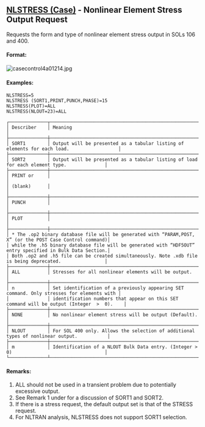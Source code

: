 ## [NLSTRESS (Case)](https://help.hexagonmi.com/bundle/MSC_Nastran_2022.4/page/Nastran_Combined_Book/qrg/casecontrol4a/TOC.NLSTRESS.Case.xhtml) - Nonlinear Element Stress Output Request

Requests the form and type of nonlinear element stress output in SOLs 106 and 400.

#### Format:

![casecontrol4a01214.jpg](https://help-be.hexagonmi.com/bundle/MSC_Nastran_2022.4/page/Nastran_Combined_Book/qrg/casecontrol4a/../../../assets/casecontrol4a01214.jpg?_LANG=enus)  

#### Examples:

```nastran
NLSTRESS=5
NLSTRESS (SORT1,PRINT,PUNCH,PHASE)=15
NLSTRESS(PLOT)=ALL
NLSTRESS(NLOUT=23)=ALL
```

```text
┌──────────────┬───────────────────────────────────────────────────────────────────────────────────────────┐
│ Describer    │ Meaning                                                                                   │
├──────────────┼───────────────────────────────────────────────────────────────────────────────────────────┤
│ SORT1        │ Output will be presented as a tabular listing of elements for each load.                  │
├──────────────┼───────────────────────────────────────────────────────────────────────────────────────────┤
│ SORT2        │ Output will be presented as a tabular listing of load for each element type.              │
├──────────────┼───────────────────────────────────────────────────────────────────────────────────────────┤
│ PRINT or     │                                                                                           │
│ (blank)      │                                                                                           │
├──────────────┼───────────────────────────────────────────────────────────────────────────────────────────┤
│ PUNCH        │                                                                                           │
├──────────────┼───────────────────────────────────────────────────────────────────────────────────────────┤
│ PLOT         │                                                                                           │
├──────────────┼───────────────────────────────────────────────────────────────────────────────────────────┤
│ * The .op2 binary database file will be generated with “PARAM,POST, X” (or the POST Case Control command)│
│ while the .h5 binary database file will be generated with “HDF5OUT” entry specified in Bulk Data Section.│
│ Both .op2 and .h5 file can be created simultaneously. Note .xdb file is being deprecated.                │
├──────────────┼───────────────────────────────────────────────────────────────────────────────────────────┤
│ ALL          │ Stresses for all nonlinear elements will be output.                                       │
├──────────────┼───────────────────────────────────────────────────────────────────────────────────────────┤
│ n            │ Set identification of a previously appearing SET command. Only stresses for elements with │
│              │ identification numbers that appear on this SET command will be output (Integer  >  0).    │
├──────────────┼───────────────────────────────────────────────────────────────────────────────────────────┤
│ NONE         │ No nonlinear element stress will be output (Default).                                     │
├──────────────┼───────────────────────────────────────────────────────────────────────────────────────────┤
│ NLOUT        │ For SOL 400 only. Allows the selection of additional types of nonlinear output.           │
├──────────────┼───────────────────────────────────────────────────────────────────────────────────────────┤
│ m            │ Identification of a NLOUT Bulk Data entry. (Integer > 0)                                  │
└──────────────┴───────────────────────────────────────────────────────────────────────────────────────────┘
```

#### Remarks:

1. ALL should not be used in a transient problem due to potentially excessive output.
2. See Remark 1 under   for a discussion of SORT1 and SORT2.
3. If there is a stress request, the default output set is that of the STRESS request.
4. For NLTRAN analysis, NLSTRESS does not support SORT1 selection.

